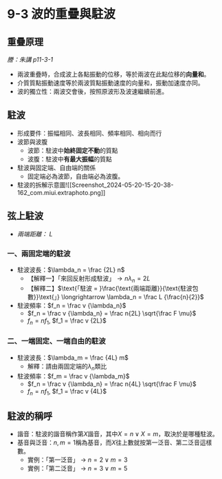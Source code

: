 # 9-3 波的重疊與駐波
## 重疊原理
*謄：朱講 p11-3-1*
- 兩波重疊時，合成波上各點振動的位移，等於兩波在此點位移的**向量和**。
- 介質質點振動速度等於兩波質點振動速度的向量和，振動加速度亦同。
- 波的獨立性：兩波交會後，按照原波形及波速繼續前進。
## 駐波
- 形成要件：振幅相同、波長相同、頻率相同、相向而行
- 波節與波腹
	- 波節：駐波中**始終固定不動**的質點
	- 波腹：駐波中**有最大振幅**的質點
- 駐波與固定端、自由端的關係
	- 固定端必為波節，自由端必為波腹。
- 駐波的拆解示意圖![[Screenshot_2024-05-20-15-20-38-162_com.miui.extraphoto.png]]

## 弦上駐波
- *兩端距離： $L$*
### 一、兩固定端的駐波
- 駐波波長：$\lambda_n = \frac {2L} n$
	- 【解釋一】$\text{「來回反射形成駐波」} \longrightarrow n\lambda_n = 2L$
	- 【解釋二】$\text{「駐波 = }\frac{\text{兩端距離}}{\text{駐波包數}}\text{」} \longrightarrow \lambda_n = \frac L {\frac{n}{2}}$
- 駐波頻率：$f_n = \frac v {\lambda_n}$ 
	- $f_n = \frac v {\lambda_n} = \frac n{2L} \sqrt{\frac F \mu}$
	- $f_n = nf_1$, $f_1 = \frac v {2L}$
### 二、一端固定、一端自由的駐波
- 駐波波長：$\lambda_m = \frac {4L} m$
	- 解釋：請由兩固定端的$\lambda_n$類比
- 駐波頻率：$f_m = \frac v {\lambda_m}$
	- $f_n = \frac v {\lambda_n} = \frac n{4L} \sqrt{\frac F \mu}$
	- $f_n = nf_1$, $f_1 = \frac v {4L}$
## 駐波的稱呼
- 諧音：駐波的諧音稱作第$X$諧音，其中$X = n \lor X = m$，取決於是哪種駐波。
- 基音與泛音：$n,m =1$稱為基音，而$X$往上數就按第一泛音、第二泛音這樣數。
	- 實例：「第一泛音」 $\rightarrow$ $n = 2 \lor m = 3$
	- 實例：「第二泛音」 $\rightarrow$ $n = 3 \lor m = 5$


